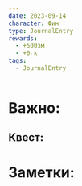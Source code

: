 ```yaml
---
date: 2023-09-14
character: Фин
type: JournalEntry
rewards:
  - +500зм
  - +0гк
tags:
  - JournalEntry
---
```

# Важно:

## Квест:

# Заметки: